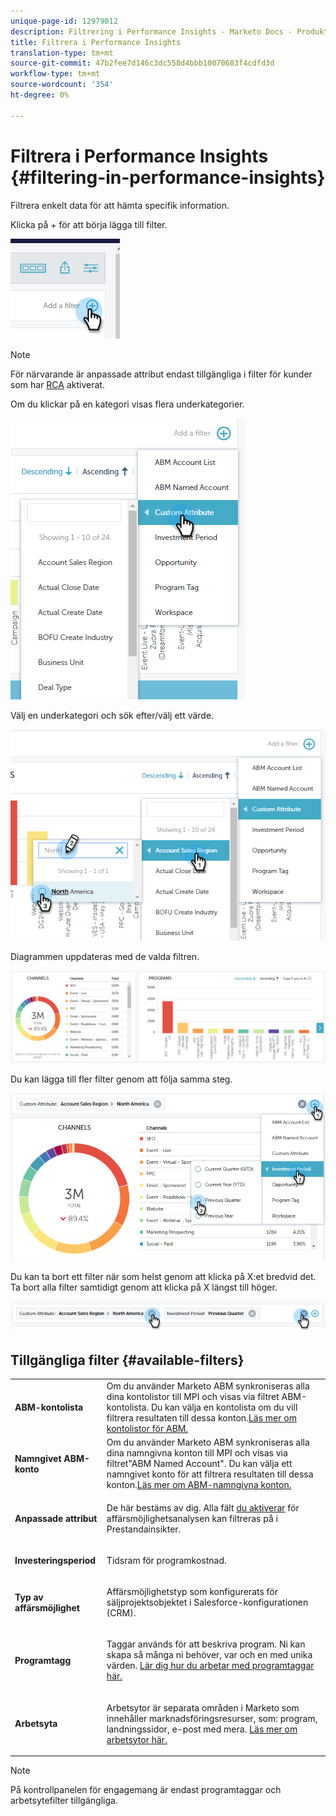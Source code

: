 ```yaml
---
unique-page-id: 12979012
description: Filtrering i Performance Insights - Marketo Docs - Produktdokumentation
title: Filtrera i Performance Insights
translation-type: tm+mt
source-git-commit: 47b2fee7d146c3dc558d4bbb10070683f4cdfd3d
workflow-type: tm+mt
source-wordcount: '354'
ht-degree: 0%

---
```



# Filtrera i Performance Insights {#filtering-in-performance-insights}

Filtrera enkelt data för att hämta specifik information.

Klicka på + för att börja lägga till filter.

![](assets/1-1.png)

>[!NOTE]
>
>För närvarande är anpassade attribut endast tillgängliga i filter för kunder som har [RCA](http://docs.marketo.com/x/lwIk) aktiverat.

Om du klickar på en kategori visas flera underkategorier.

![](assets/two-1.png)

Välj en underkategori och sök efter/välj ett värde.

![](assets/three.png)

Diagrammen uppdateras med de valda filtren.

![](assets/four-1.png)

Du kan lägga till fler filter genom att följa samma steg.

![](assets/five.png)

Du kan ta bort ett filter när som helst genom att klicka på X:et bredvid det. Ta bort alla filter samtidigt genom att klicka på X längst till höger.

![](assets/6-2.png)

## Tillgängliga filter {#available-filters}

<table> 
 <tbody> 
  <tr> 
   <td colspan="1"><strong>ABM-kontolista</strong></td> 
   <td colspan="1">Om du använder Marketo ABM synkroniseras alla dina kontolistor till MPI och visas via filtret ABM-kontolista. Du kan välja en kontolista om du vill filtrera resultaten till dessa konton.<a href="https://docs.marketo.com/display/public/DOCS/Account-Based+Web+Marketing+with+ABM" rel="nofollow">Läs mer om kontolistor för ABM.</a></td> 
  </tr> 
  <tr> 
   <td colspan="1"><strong>Namngivet ABM-konto</strong></td> 
   <td colspan="1">Om du använder Marketo ABM synkroniseras alla dina namngivna konton till MPI och visas via filtret"ABM Named Account". Du kan välja ett namngivet konto för att filtrera resultaten till dessa konton.<a href="http://docs.marketo.com/x/eaCt" rel="nofollow">Läs mer om ABM-namngivna konton.</a></td> 
  </tr> 
  <tr> 
   <td colspan="1"><strong>Anpassade attribut</strong></td> 
   <td colspan="1"><p>De här bestäms av dig. Alla fält <a href="http://docs.marketo.com/display/public/DOCS/Enabling+Custom+Field+Sync+for+Revenue+Cycle+Analytics" rel="nofollow">du aktiverar</a> för affärsmöjlighetsanalysen kan filtreras på i Prestandainsikter.</p></td> 
  </tr> 
  <tr> 
   <td colspan="1"><p><strong>Investeringsperiod</strong></p></td> 
   <td colspan="1"><p>Tidsram för programkostnad.</p></td> 
  </tr> 
  <tr> 
   <td colspan="1"><p><strong>Typ av affärsmöjlighet</strong></p></td> 
   <td colspan="1"><p>Affärsmöjlighetstyp som konfigurerats för säljprojektsobjektet i Salesforce-konfigurationen (CRM).</p></td> 
  </tr> 
  <tr> 
   <td><p><strong>Programtagg</strong></p></td> 
   <td><p>Taggar används för att beskriva program. Ni kan skapa så många ni behöver, var och en med unika värden. <a href="https://docs.marketo.com/display/public/DOCS/Tags" rel="nofollow">Lär dig hur du arbetar med programtaggar här.</a></p></td> 
  </tr> 
  <tr> 
   <td><strong>Arbetsyta</strong></td> 
   <td><p>Arbetsytor är separata områden i Marketo som innehåller marknadsföringsresurser, som: program, landningssidor, e-post med mera. <a href="https://docs.marketo.com/display/public/DOCS/Understanding+Workspaces+and+Person+Partitions" rel="nofollow">Läs mer om arbetsytor här.</a></p></td> 
  </tr> 
 </tbody> 
</table>

>[!NOTE]
>
>På kontrollpanelen för engagemang är endast programtaggar och arbetsytefilter tillgängliga.

